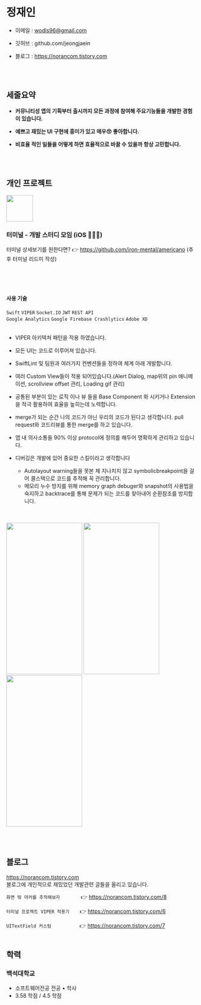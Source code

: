 <br><br>
# 정재인



- 이메일 : wodls96@gmail.com


- 깃허브 : github.com/jeongjaein


- 블로그 : https://norancom.tistory.com

<br><br>
## 세줄요약 
- __커뮤니티성 앱의 기획부터 출시까지 모든 과정에 참여해 주요기능들을 개발한 경험이 있습니다.__

- __예쁘고 재밌는 UI 구현에 흥미가 있고 매우😚 좋아합니다.__

- __비효율 적인 일들을 어떻게 하면 효율적으로 바꿀 수 있을까 항상 고민합니다.__

<br><br>
## 개인 프로젝트
<img src="https://user-images.githubusercontent.com/54730280/110612027-24c67300-81d3-11eb-8577-d5eebbe766b4.png" width="70" height="70"/>
<br>

### 터미널 - 개발 스터디 모임 (iOS 👨🏻‍💻)

터미널 상세보기를 원한다면? 👉 https://github.com/iron-mental/americano (추후 터미널 리드미 작성)

<br><br><br>

#### 사용 기술
```Swift``` ```VIPER```  ```Socket.IO``` ```JWT``` ```REST API```<br>
```Google Analytics``` ```Google Firebase Crashlytics``` ```Adobe XD```<br><br>

- VIPER 아키텍쳐 패턴을 적용 하였습니다.

- 모든 UI는 코드로 이루어져 있습니다.

- SwiftLint 및 팀원과 여러가지 컨벤션들을 정하여 체계 아래 개발합니다.

- 여러 Custom View들이 적용 되어있습니다.(Alert Dialog, map위의 pin 애니메이션, scrollview offset 관리, Loading gif 관리)

- 공통된 부분이 있는 로직 이나 뷰 들을 Base Component 화 시키거나 Extension을 적극 활용하여 효율을 높히는데 노력합니다.

- merge가 되는 순간 나의 코드가 아닌 우리의 코드가 된다고 생각합니다. pull request와 코드리뷰를 통한 merge를 하고 있습니다.

- 앱 내 의사소통들 90% 이상 protocol에 정의를 해두어 명확하게 관리하고 있습니다.

- 디버깅은 개발에 있어 중요한 스킬이라고 생각합니다
  - Autolayout warning들을 못본 체 지나치지 않고 symbolicbreakpoint을 걸어 콜스택으로 코드를 추적해 꼭 관리합니다.
  - 메모리 누수 방지를 위해 memory graph debuger와 snapshot의 사용법을 숙지하고 backtrace를 통해 문제가 되는 코드를 찾아내어 순환참조를 방지합니다.
<br>
<br>
<img src="https://user-images.githubusercontent.com/54730280/109647966-5b7e0700-7b9d-11eb-8cf3-f4941fe3d311.gif" width="200" height="400" />
<img src="https://user-images.githubusercontent.com/54730280/109645441-2de38e80-7b9a-11eb-8b01-3409d7792d27.gif" width="200" height="400" />
<img src="https://user-images.githubusercontent.com/54730280/109650107-20310780-7ba0-11eb-9bc8-9a3ab1a216c3.gif" width="200" height="400" />




<br><br>
## 블로그

https://norancom.tistory.com
<br>
블로그에 개인적으로 재밌었던 개발관련 글들을 올리고 있습니다.



```화면 밖 마커를 추적해보자``` &nbsp;&nbsp;&nbsp;&nbsp;&nbsp;&nbsp;&nbsp;&nbsp;&nbsp;&nbsp;&nbsp;&nbsp; 👉 https://norancom.tistory.com/8

```터미널 프로젝트 VIPER 적용기``` &nbsp;&nbsp;&nbsp;&nbsp;&nbsp;&nbsp;👉 https://norancom.tistory.com/6 

```UITextField 커스텀``` &nbsp;&nbsp;&nbsp;&nbsp;&nbsp;&nbsp;&nbsp;&nbsp;&nbsp;&nbsp;&nbsp;&nbsp;&nbsp;&nbsp;&nbsp;&nbsp;&nbsp;&nbsp;👉 https://norancom.tistory.com/7
<br><br>
## 학력
### 백석대학교

- 소프트웨어전공 전공 • 학사
- 3.58 학점 / 4.5 학점


